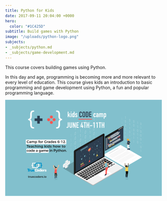 ```yaml
---
title: Python for Kids
date: 2017-09-11 20:04:00 +0000
hero:
  color: "#1C425D"
subtitle: Build games with Python
image: "/uploads/python-logo.png"
subjects:
- _subjects/python.md
- _subjects/game-development.md
---
```


This course covers building games using Python.

In this day and age, programming is becoming more and more relevant to every level of education. This course gives kids an introduction to basic programming and game development using Python, a fun and popular programming language.

![Python for Kids](/uploads/python-kids-logo.jpg)
